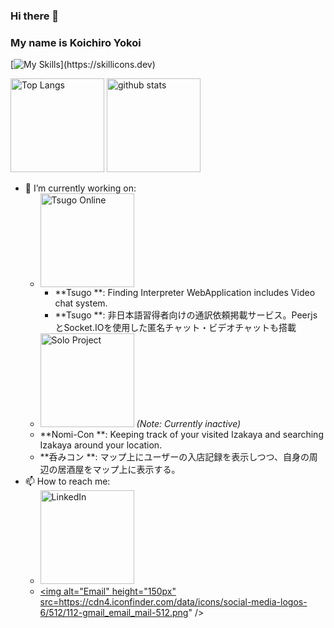 ### Hi there 👋
### My name is Koichiro Yokoi

[![My Skills](https://skillicons.dev/icons?i=js,ts,react,html,css,materialui,nodejs,express,postgres,)](https://skillicons.dev)
<p align="left"> 
  <img alt="Top Langs" height="150px" src="https://github-readme-stats.vercel.app/api/top-langs/?username=unnshoyuukou4515&layout=compact&show_icons=true&theme=onedark" />
  <img alt="github stats" height="150px" src="https://github-readme-stats.vercel.app/api?username=unnshoyuukou4515&theme=onedark&show_icons=ture" />
</p>

- 🔭 I’m currently working on:
  - <a href="https://www.tsugo.online/"><img alt="Tsugo Online" height="150px" src="https://i.ibb.co/CWM3PmN/dall-e-2023-12-07-23-33-34-revise-the-existing-logo-design-to-depict-a-scene-of-interpretation-rathe.png" /></a>
     - **Tsugo **: Finding Interpreter WebApplication includes Video chat system.
     - **Tsugo **: 非日本語習得者向けの通訳依頼掲載サービス。PeerjsとSocket.IOを使用した匿名チャット・ビデオチャットも搭載
  - <a href="https://solo-pj-front-unnshoyuukou4515s-projects.vercel.app/"><img alt="Solo Project" height="150px" src="https://i.ibb.co/2qNDqFL/d50aaae0-a5ca-4cec-a3ca-f316246ef5fa.jpg" /></a> *(Note: Currently inactive)*
  -  **Nomi-Con **: Keeping track of your visited Izakaya and searching Izakaya around your location.
  -  **呑みコン **: マップ上にユーザーの入店記録を表示しつつ、自身の周辺の居酒屋をマップ上に表示する。
- 📫 How to reach me:
  - <a href="https://www.linkedin.com/in/koichiro-yokoi-897197294/"><img alt="LinkedIn" height="150px" src="https://upload.wikimedia.org/wikipedia/commons/thumb/8/81/LinkedIn_icon.svg/2048px-LinkedIn_icon.svg.png" /></a>
  - <a href="unnshoyuukou4515@gmail.com"><img alt="Email" height="150px" src=https://cdn4.iconfinder.com/data/icons/social-media-logos-6/512/112-gmail_email_mail-512.png" /></a>



<!--
**unnshoyuukou4515/unnshoyuukou4515** is a ✨ _special_ ✨ repository because its `README.md` (this file) appears on your GitHub profile.

Here are some ideas to get you started:

- 🔭 I’m currently working on ...
- 🌱 I’m currently learning ...
- 👯 I’m looking to collaborate on ...
- 🤔 I’m looking for help with ...
- 💬 Ask me about ...
- 📫 How to reach me: ...
- 😄 Pronouns: ...
- ⚡ Fun fact: ...
-->
